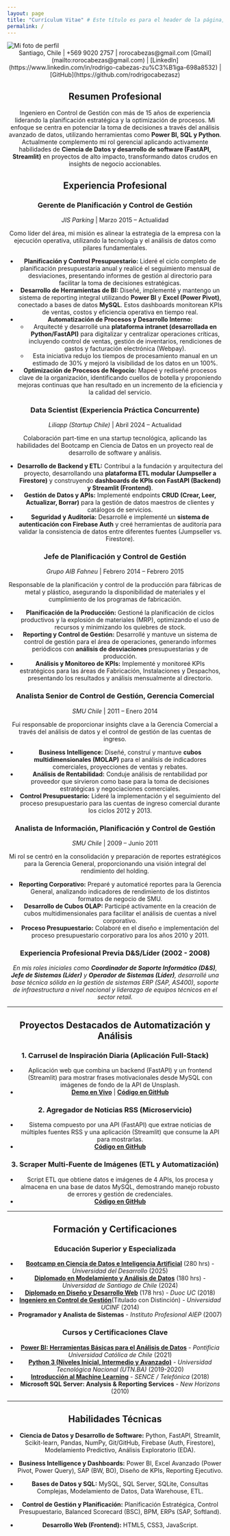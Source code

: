 ```yaml
---
layout: page
title: "Currículum Vitae" # Este título es para el header de la página, no para el contenido
permalink: /
---
```


<img src="/assets/img/perfil.jpg" alt="Mi foto de perfil" class="profile-img" />


<div align="center">
Santiago, Chile | +569 9020 2757 | rorocabezas@gmail.com  
[Gmail](mailto:rorocabezas@gmail.com) | [LinkedIn](https://www.linkedin.com/in/rodrigo-cabezas-zu%C3%B1iga-698a8532) | [GitHub](https://github.com/rodrigocabezasz)



## Resumen Profesional

Ingeniero en Control de Gestión con más de 15 años de experiencia liderando la planificación estratégica y la optimización de procesos. Mi enfoque se centra en potenciar la toma de decisiones a través del análisis avanzado de datos, utilizando herramientas como **Power BI, SQL y Python**. Actualmente complemento mi rol gerencial aplicando activamente habilidades de **Ciencia de Datos y desarrollo de software (FastAPI, Streamlit)** en proyectos de alto impacto, transformando datos crudos en insights de negocio accionables.



## Experiencia Profesional


### **Gerente de Planificación y Control de Gestión**
*JIS Parking* | Marzo 2015 – Actualidad

Como líder del área, mi misión es alinear la estrategia de la empresa con la ejecución operativa, utilizando la tecnología y el análisis de datos como pilares fundamentales.

*   **Planificación y Control Presupuestario:** Lideré el ciclo completo de planificación presupuestaria anual y realicé el seguimiento mensual de desviaciones, presentando informes de gestión al directorio para facilitar la toma de decisiones estratégicas.
*   **Desarrollo de Herramientas de BI:** Diseñé, implementé y mantengo un sistema de reporting integral utilizando **Power BI** y **Excel (Power Pivot)**, conectado a bases de datos **MySQL**. Estos dashboards monitorean KPIs de ventas, costos y eficiencia operativa en tiempo real.
*   **Automatización de Procesos y Desarrollo Interno:**
    *   Arquitecté y desarrollé una **plataforma intranet (desarrollada en Python/FastAPI)** para digitalizar y centralizar operaciones críticas, incluyendo control de ventas, gestión de inventarios, rendiciones de gastos y facturación electrónica (Webpay).
    *   Esta iniciativa redujo los tiempos de procesamiento manual en un estimado de 30% y mejoró la visibilidad de los datos en un 100%.
*   **Optimización de Procesos de Negocio:** Mapeé y rediseñé procesos clave de la organización, identificando cuellos de botella y proponiendo mejoras continuas que han resultado en un incremento de la eficiencia y la calidad del servicio.
  

### **Data Scientist (Experiencia Práctica Concurrente)**
*Liliapp (Startup Chile)* | Abril 2024 – Actualidad

Colaboración part-time en una startup tecnológica, aplicando las habilidades del Bootcamp en Ciencia de Datos en un proyecto real de desarrollo de software y análisis.

*   **Desarrollo de Backend y ETL:** Contribuí a la fundación y arquitectura del proyecto, desarrollando una **plataforma ETL modular (Jumpseller a Firestore)** y construyendo **dashboards de KPIs con FastAPI (Backend) y Streamlit (Frontend)**.
*   **Gestión de Datos y APIs:** Implementé endpoints **CRUD (Crear, Leer, Actualizar, Borrar)** para la gestión de datos maestros de clientes y catálogos de servicios.
*   **Seguridad y Auditoría:** Desarrollé e implementé un **sistema de autenticación con Firebase Auth** y creé herramientas de auditoría para validar la consistencia de datos entre diferentes fuentes (Jumpseller vs. Firestore).

### **Jefe de Planificación y Control de Gestión**
*Grupo AIB Fahneu* | Febrero 2014 – Febrero 2015

Responsable de la planificación y control de la producción para fábricas de metal y plástico, asegurando la disponibilidad de materiales y el cumplimiento de los programas de fabricación.

*   **Planificación de la Producción:** Gestioné la planificación de ciclos productivos y la explosión de materiales (MRP), optimizando el uso de recursos y minimizando los quiebres de stock.
*   **Reporting y Control de Gestión:** Desarrollé y mantuve un sistema de control de gestión para el área de operaciones, generando informes periódicos con **análisis de desviaciones** presupuestarias y de producción.
*   **Análisis y Monitoreo de KPIs:** Implementé y monitoreé KPIs estratégicos para las áreas de Fabricación, Instalaciones y Despachos, presentando los resultados y análisis mensualmente al directorio.
   

### **Analista Senior de Control de Gestión, Gerencia Comercial**
*SMU Chile* | 2011 – Enero 2014

Fui responsable de proporcionar insights clave a la Gerencia Comercial a través del análisis de datos y el control de gestión de las cuentas de ingreso.

*   **Business Intelligence:** Diseñé, construí y mantuve **cubos multidimensionales (MOLAP)** para el análisis de indicadores comerciales, proyecciones de ventas y rebates.
*   **Análisis de Rentabilidad:** Conduje análisis de rentabilidad por proveedor que sirvieron como base para la toma de decisiones estratégicas y negociaciones comerciales.
*   **Control Presupuestario:** Lideré la implementación y el seguimiento del proceso presupuestario para las cuentas de ingreso comercial durante los ciclos 2012 y 2013.

### **Analista de Información, Planificación y Control de Gestión**
*SMU Chile* | 2009 – Junio 2011

Mi rol se centró en la consolidación y preparación de reportes estratégicos para la Gerencia General, proporcionando una visión integral del rendimiento del holding.

*   **Reporting Corporativo:** Preparé y automaticé reportes para la Gerencia General, analizando indicadores de rendimiento de los distintos formatos de negocio de SMU.
*   **Desarrollo de Cubos OLAP:** Participé activamente en la creación de cubos multidimensionales para facilitar el análisis de cuentas a nivel corporativo.
*   **Proceso Presupuestario:** Colaboré en el diseño e implementación del proceso presupuestario corporativo para los años 2010 y 2011.

### **Experiencia Profesional Previa D&S/Líder (2002 - 2008)**
*En mis roles iniciales como **Coordinador de Soporte Informático (D&S)**, **Jefe de Sistemas (Líder)** y **Operador de Sistemas (Líder)**, desarrollé una base técnica sólida en la gestión de sistemas ERP (SAP, AS400), soporte de infraestructura a nivel nacional y liderazgo de equipos técnicos en el sector retail.*


---

## Proyectos Destacados de Automatización y Análisis

### 1. Carrusel de Inspiración Diaria (Aplicación Full-Stack)
*   Aplicación web que combina un backend (FastAPI) y un frontend (Streamlit) para mostrar frases motivacionales desde MySQL con imágenes de fondo de la API de Unsplash.
*   **[Demo en Vivo](https://inspiracion-diaria.streamlit.app/)** | **[Código en GitHub](https://github.com/rodrigocabezasz/inspiracion-diaria-fastapi-streamlit)**

### 2. Agregador de Noticias RSS (Microservicio)
*   Sistema compuesto por una API (FastAPI) que extrae noticias de múltiples fuentes RSS y una aplicación (Streamlit) que consume la API para mostrarlas.
*   **[Código en GitHub](https://github.com/rodrigocabezasz/agregador-noticias-fastapi-streamlit)**

### 3. Scraper Multi-Fuente de Imágenes (ETL y Automatización)
*   Script ETL que obtiene datos e imágenes de 4 APIs, los procesa y almacena en una base de datos MySQL, demostrando manejo robusto de errores y gestión de credenciales.
*   **[Código en GitHub](https://github.com/rodrigocabezasz/scraper-multifuente-imagenes)**

---

## Formación y Certificaciones

### Educación Superior y Especializada
*   **[Bootcamp en Ciencia de Datos e Inteligencia Artificial](https://github.com/rodrigocabezasz/curriculum-vitae/raw/main/certificados/5%20Bootcamp%20Ciencia%20de%20Datos%20e%20Inteligencia%20Artificial%20UDD.pdf?raw=true)** (280 hrs) - *Universidad del Desarrollo* (2025)
*   **[Diplomado en Modelamiento y Análisis de Datos](https://github.com/rodrigocabezasz/mi-cv/blob/main/certificados/4%20Diplomado%20Analisis%20de%20datos%20Usach.pdf?raw=true)** (180 hrs) - *Universidad de Santiago de Chile* (2024)
*   **[Diplomado en Diseño y Desarrollo Web](https://github.com/rodrigocabezasz/curriculum-vitae/raw/main/certificados/3%20Diplomado%20Diseño%20Web.pdf?raw=true)** (178 hrs) - *Duoc UC* (2018)
*   **[Ingeniero en Control de Gestión](https://github.com/rodrigocabezasz/curriculum-vitae/raw/main/certificados/1%20Certificado%20Ing%20Control%20de%20Gestion.pdf?raw=true)**(Titulado con Distinción) - *Universidad UCINF* (2014)  
*   **Programador y Analista de Sistemas** - *Instituto Profesional AIEP* (2007)



### Cursos y Certificaciones Clave
*   **[Power BI: Herramientas Básicas para el Análisis de Datos](https://github.com/rodrigocabezasz/curriculum-vitae/raw/main/certificados/6%20Curso%20Power%20BI.pdf?raw=true)** - *Pontificia Universidad Católica de Chile* (2021)
*   **[Python 3 (Niveles Inicial, Intermedio y Avanzado)](https://github.com/rodrigocabezasz/curriculum-vitae/raw/main/certificados/15%20Certificado%20Python%203.pdf?raw=true)** - *Universidad Tecnológica Nacional (UTN.BA)* (2019-2020)
*   **[Introducción al Machine Learning](https://github.com/rodrigocabezasz/curriculum-vitae/raw/main/certificados/11%2011%20SENCE%20MACHINE%20LEARNING%2020h.pdf?raw=true)** - *SENCE / Telefónica* (2018)
*   **Microsoft SQL Server: Analysis & Reporting Services** - *New Horizons* (2010)

---

## Habilidades Técnicas

*   **Ciencia de Datos y Desarrollo de Software:** Python, FastAPI, Streamlit, Scikit-learn, Pandas, NumPy, Git/GitHub, Firebase (Auth, Firestore), Modelamiento Predictivo, Análisis Exploratorio (EDA).

*   **Business Intelligence y Dashboards:** Power BI, Excel Avanzado (Power Pivot, Power Query), SAP (BW, BO), Diseño de KPIs, Reporting Ejecutivo.

*   **Bases de Datos y SQL:** MySQL, SQL Server, SQLite, Consultas Complejas, Modelamiento de Datos, Data Warehouse, ETL.

*   **Control de Gestión y Planificación:** Planificación Estratégica, Control Presupuestario, Balanced Scorecard (BSC), BPM, ERPs (SAP, Softland).

*   **Desarrollo Web (Frontend):** HTML5, CSS3, JavaScript.